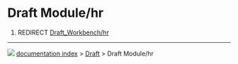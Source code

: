 # Draft Module/hr
1.  REDIRECT [Draft_Workbench/hr](Draft_Workbench/hr.md)



---
![](images/Button_right.svg) [documentation index](../README.md) > [Draft](Draft_Workbench.md) > Draft Module/hr
